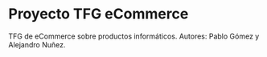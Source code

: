 # Proyecto TFG eCommerce
TFG de eCommerce sobre productos informáticos.
Autores: Pablo Gómez y Alejandro Nuñez.
